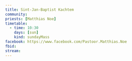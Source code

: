 ```yaml
---
title: Sint-Jan-Baptist Kachtem
community:
priests: [Matthias Noe]
timetable:
  - time: 10:30
    days: [sun]
    kind: sundayMass
facebook: https://www.facebook.com/Pastoor.Matthias.Noe
fbid: 
stream: 
---
```

